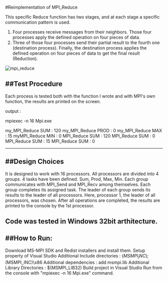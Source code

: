 #Reimplementation of MPI_Reduce

This specific Reduce function has two stages, and at each stage a specific
communication pattern is used.
1. Four processes receive messages from their neighbors. Those four
processes apply the defined operation on four pieces of data.
2. Three of those four processes send their partial result to the
fourth one (destination process). Finally, the destination process
applies the defined operation on four pieces of data to get the
final result (Reduction).

![mpi_reduce](https://user-images.githubusercontent.com/37874147/81065845-e7bf8f00-8ee4-11ea-8938-aee2dca9b595.png)


##Test Procedure
------------------------------------------------------------------------
Each process is tested both with the function I wrote and with MPI's own function, the results are printed on the screen.

output :

mpiexec -n 16 Mpi.exe

my_MPI_Reduce SUM : 120
my_MPI_Reduce PROD : 0
my_MPI_Reduce MAX : 15
myMPI_Reduce MIN : 0
MPI_Reduce SUM : 120
MPI_Reduce SUM : 0
MPI_Reduce SUM : 15
MPI_Reduce SUM : 0

------------------------------------------------------------------------

##Design Choices
------------------------------------------------------------------------
It is designed to work with 16 processors. All processors are divided into 4 groups.
4 tasks have been defined. Sum, Prod, Max, Min.
Each group communicates with MPI_Send and MPI_Recv among themselves. Each group completes its assigned task.
The leader of each group sends its results to the leader of all processors.
Here, processor 1, the leader of all processors, was chosen.
After all operations are completed, the results are printed to the console by the 1st processor.

Code was tested in Windows 32bit arthitecture.
------------------------------------------------------------------------

##How to Run:
------------------------------------------------------------------------
Download MS-MPI SDK and Redist installers and install them.
Setup property of Visual Studio
Additional Include directories 	: $(MSMPI_INC);$(MSMPI_INC)\x86
Additional dependencies 	: add msmpi.lib
Additional Library Directories 	: $(MSMPI_LIB32)
Build project in Visual Studio
Run from the console with "mpiexec -n 16 Mpi.exe" command.
